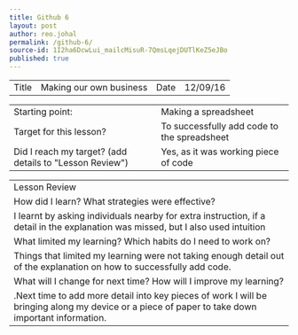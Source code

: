 ```yaml
---
title: Github 6
layout: post
author: reo.johal
permalink: /github-6/
source-id: 1I2ha6DcwLui_mailcMisuR-7QmsLqejDUTlKeZ5eJBo
published: true
---
```

<table>
  <tr>
    <td>Title</td>
    <td>Making our own business</td>
    <td>Date</td>
    <td>12/09/16</td>
  </tr>
</table>


<table>
  <tr>
    <td>Starting point:</td>
    <td>Making a spreadsheet</td>
  </tr>
  <tr>
    <td>Target for this lesson?</td>
    <td>To successfully add code to the spreadsheet</td>
  </tr>
  <tr>
    <td>Did I reach my target? 
(add details to "Lesson Review")</td>
    <td>Yes, as it was working piece of code</td>
  </tr>
</table>


<table>
  <tr>
    <td>Lesson Review</td>
  </tr>
  <tr>
    <td>How did I learn? What strategies were effective? </td>
  </tr>
  <tr>
    <td>I learnt by asking individuals nearby for extra instruction, if a detail in the explanation was missed, but I also used intuition</td>
  </tr>
  <tr>
    <td>What limited my learning? Which habits do I need to work on? </td>
  </tr>
  <tr>
    <td>Things that limited my learning were not taking enough detail out of the explanation on how to successfully add code.



</td>
  </tr>
  <tr>
    <td>What will I change for next time? How will I improve my learning?</td>
  </tr>
  <tr>
    <td>.Next time to add more detail into key pieces of work I will be bringing along my device or a piece of paper to take down important information.</td>
  </tr>
</table>


